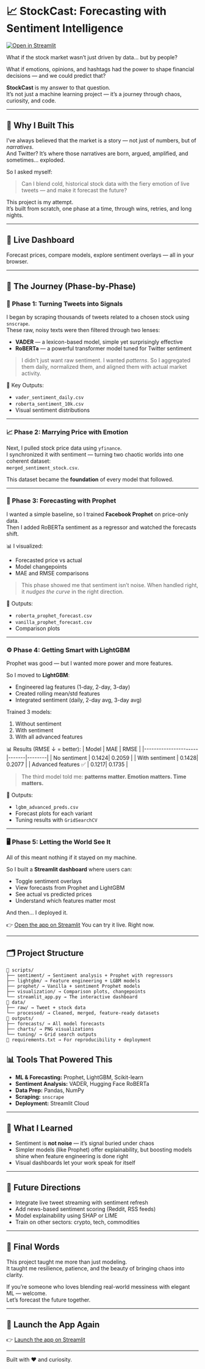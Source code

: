 # 📈 StockCast: Forecasting with Sentiment Intelligence

[![Open in Streamlit](https://static.streamlit.io/badges/streamlit_badge_black_white.svg)](https://stockcast-forecasting-with-sentiment-intel.streamlit.app/)

What if the stock market wasn’t just driven by data... but by people?

What if emotions, opinions, and hashtags had the power to shape financial decisions — and we could predict that?

**StockCast** is my answer to that question.  
It’s not just a machine learning project — it’s a journey through chaos, curiosity, and code.

---

## 🌟 Why I Built This

I’ve always believed that the market is a story — not just of numbers, but of *narratives*.  
And Twitter? It’s where those narratives are born, argued, amplified, and sometimes... exploded.

So I asked myself:
> Can I blend cold, historical stock data with the fiery emotion of live tweets — and make it forecast the future?

This project is my attempt.  
It’s built from scratch, one phase at a time, through wins, retries, and long nights.

---

## 🚀 Live Dashboard

Forecast prices, compare models, explore sentiment overlays — all in your browser.

---

## 🔧 The Journey (Phase-by-Phase)

### 🧩 Phase 1: Turning Tweets into Signals

I began by scraping thousands of tweets related to a chosen stock using `snscrape`.  
These raw, noisy texts were then filtered through two lenses:

- **VADER** — a lexicon-based model, simple yet surprisingly effective
- **RoBERTa** — a powerful transformer model tuned for Twitter sentiment

> I didn’t just want raw sentiment. I wanted *patterns*. So I aggregated them daily, normalized them, and aligned them with actual market activity.

📁 Key Outputs:
- `vader_sentiment_daily.csv`
- `roberta_sentiment_10k.csv`
- Visual sentiment distributions

---

### 📈 Phase 2: Marrying Price with Emotion

Next, I pulled stock price data using `yfinance`.  
I synchronized it with sentiment — turning two chaotic worlds into one coherent dataset:  
`merged_sentiment_stock.csv`.

This dataset became the **foundation** of every model that followed.

---

### 🔮 Phase 3: Forecasting with Prophet

I wanted a simple baseline, so I trained **Facebook Prophet** on price-only data.  
Then I added RoBERTa sentiment as a regressor and watched the forecasts shift.

📊 I visualized:
- Forecasted price vs actual
- Model changepoints
- MAE and RMSE comparisons

> This phase showed me that sentiment isn’t noise. When handled right, it *nudges the curve* in the right direction.

📁 Outputs:
- `roberta_prophet_forecast.csv`
- `vanilla_prophet_forecast.csv`
- Comparison plots

---

### ⚙️ Phase 4: Getting Smart with LightGBM

Prophet was good — but I wanted more power and more features.

So I moved to **LightGBM**:
- Engineered lag features (1-day, 2-day, 3-day)
- Created rolling mean/std features
- Integrated sentiment (daily, 2-day avg, 3-day avg)

Trained 3 models:
1. Without sentiment
2. With sentiment
3. With all advanced features

📊 Results (RMSE ↓ = better):
| Model                 | MAE   | RMSE   |
|----------------------|-------|--------|
| No sentiment         | 0.1424| 0.2059 |
| With sentiment       | 0.1428| 0.2077 |
| Advanced features ✅ | 0.1217| 0.1735 |

> The third model told me: **patterns matter. Emotion matters. Time matters.**

📁 Outputs:
- `lgbm_advanced_preds.csv`
- Forecast plots for each variant
- Tuning results with `GridSearchCV`

---

### 🖥️ Phase 5: Letting the World See It

All of this meant nothing if it stayed on my machine.

So I built a **Streamlit dashboard** where users can:
- Toggle sentiment overlays
- View forecasts from Prophet and LightGBM
- See actual vs predicted prices
- Understand which features matter most

And then... I deployed it.

👉 [Open the app on Streamlit](https://stockcast-forecasting-with-sentiment-intel.streamlit.app/)
You can try it live. Right now.

---

## 🗂️ Project Structure

``` 
📁 scripts/ 
├── sentiment/ → Sentiment analysis + Prophet with regressors 
├── lightgbm/ → Feature engineering + LGBM models 
├── prophet/ → Vanilla + sentiment Prophet models 
├── visualization/ → Comparison plots, changepoints 
└── streamlit_app.py → The interactive dashboard 
📁 data/ 
├── raw/ → Tweet + stock data 
└── processed/ → Cleaned, merged, feature-ready datasets 
📁 outputs/ 
├── forecasts/ → All model forecasts 
├── charts/ → PNG visualizations 
└── tuning/ → Grid search outputs 
📄 requirements.txt → For reproducibility + deployment 
```

## 📊 Tools That Powered This

- **ML & Forecasting:** Prophet, LightGBM, Scikit-learn  
- **Sentiment Analysis:** VADER, Hugging Face RoBERTa  
- **Data Prep:** Pandas, NumPy  
- **Scraping:** `snscrape`  
- **Deployment:** Streamlit Cloud  

---

## 💬 What I Learned

- Sentiment is **not noise** — it’s signal buried under chaos
- Simpler models (like Prophet) offer explainability, but boosting models shine when feature engineering is done right
- Visual dashboards let your work speak for itself

---

## 🎯 Future Directions

- Integrate live tweet streaming with sentiment refresh  
- Add news-based sentiment scoring (Reddit, RSS feeds)  
- Model explainability using SHAP or LIME  
- Train on other sectors: crypto, tech, commodities

---

## 🧠 Final Words

This project taught me more than just modeling.  
It taught me resilience, patience, and the beauty of bringing chaos into clarity.  

If you’re someone who loves blending real-world messiness with elegant ML — welcome.  
Let’s forecast the future together.

---

## 🔗 Launch the App Again

👉 [Launch the app on Streamlit](https://stockcast-forecasting-with-sentiment-intel.streamlit.app/)

---

Built with ❤️ and curiosity.
